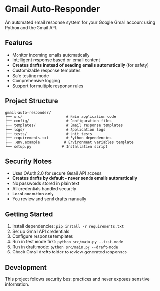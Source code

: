 # Gmail Auto-Responder

An automated email response system for your Google Gmail account using Python and the Gmail API.

## Features
- Monitor incoming emails automatically
- Intelligent response based on email content
- **Creates drafts instead of sending emails automatically** (for safety)
- Customizable response templates
- Safe testing mode
- Comprehensive logging
- Support for multiple response rules

## Project Structure
```
gmail-auto-responder/
├── src/                    # Main application code
├── config/                 # Configuration files
├── templates/              # Email response templates
├── logs/                   # Application logs
├── tests/                  # Unit tests
├── requirements.txt        # Python dependencies
├── .env.example           # Environment variables template
└── setup.py              # Installation script
```

## Security Notes
- Uses OAuth 2.0 for secure Gmail API access
- **Creates drafts by default - never sends emails automatically**
- No passwords stored in plain text
- All credentials handled securely
- Local execution only
- You review and send drafts manually

## Getting Started
1. Install dependencies: `pip install -r requirements.txt`
2. Set up Gmail API credentials
3. Configure response templates
4. Run in test mode first: `python src/main.py --test-mode`
5. Run in draft mode: `python src/main.py --draft-mode`
6. Check Gmail drafts folder to review generated responses

## Development
This project follows security best practices and never exposes sensitive information.